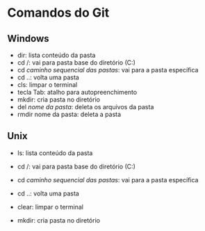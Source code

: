 # Comandos do Git

## Windows

- dir: lista conteúdo da pasta
- cd /: vai para pasta base do diretório (C:)
- cd *caminho sequencial das pastas*: vai para a pasta específica
- cd ..: volta uma pasta
- cls: limpar o terminal
- tecla Tab: atalho para autopreenchimento
- mkdir: cria pasta no diretório
- del *nome da pasta*: deleta os arquivos da pasta
- rmdir nome da pasta: deleta a pasta



## Unix

- ls: lista conteúdo da pasta

- cd /: vai para pasta base do diretório (C:)

- cd *caminho sequencial das pastas*: vai para a pasta específica 

- cd ..: volta uma pasta

- clear: limpar o terminal

- mkdir: cria pasta no diretório

